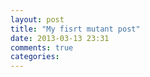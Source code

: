 ```yaml
---
layout: post
title: "My fisrt mutant post"
date: 2013-03-13 23:31
comments: true
categories: 
---
```

